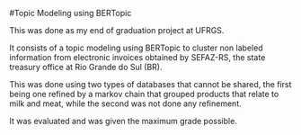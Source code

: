 #Topic Modeling using BERTopic

This was done as my end of graduation project at UFRGS.

It consists of a topic modeling using BERTopic to cluster non labeled information from electronic invoices obtained by SEFAZ-RS, the state treasury office at Rio Grande do Sul (BR).

This was done using two types of databases that cannot be shared, the first being one refined by a markov chain that grouped products that relate to milk and meat, while the second was not done any refinement.

It was evaluated and was given the maximum grade possible.
